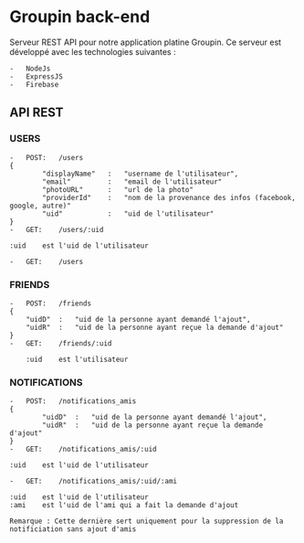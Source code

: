 # Groupin back-end

Serveur REST API pour notre application platine Groupin. Ce serveur est développé avec les technologies suivantes :

    -   NodeJs
    -   ExpressJS
    -   Firebase

## API REST

### USERS

    -   POST:   /users
    {
            "displayName"   :   "username de l'utilisateur",
            "email"         :   "email de l'utilisateur"
            "photoURL"      :   "url de la photo"
            "providerId"    :   "nom de la provenance des infos (facebook, google, autre)"
            "uid"           :   "uid de l'utilisateur"
    }
    -   GET:    /users/:uid

    :uid    est l'uid de l'utilisateur

    -   GET:    /users


### FRIENDS

    -   POST:   /friends
    {
        "uidD"  :   "uid de la personne ayant demandé l'ajout",
        "uidR"  :   "uid de la personne ayant reçue la demande d'ajout"
    }
    -   GET:    /friends/:uid

        :uid    est l'utilisateur

### NOTIFICATIONS

    -   POST:   /notifications_amis
    {
            "uidD"  :   "uid de la personne ayant demandé l'ajout",
            "uidR"  :   "uid de la personne ayant reçue la demande d'ajout"
    }
    -   GET:    /notifications_amis/:uid

    :uid    est l'uid de l'utilisateur

    -   GET:    /notifications_amis/:uid/:ami

    :uid    est l'uid de l'utilisateur
    :ami    est l'uid de l'ami qui a fait la demande d'ajout

    Remarque : Cette dernière sert uniquement pour la suppression de la notificiation sans ajout d'amis
